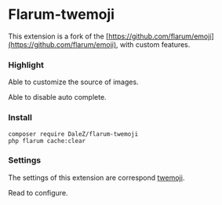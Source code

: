 # Flarum-twemoji

This extension is a fork of the [https://github.com/flarum/emoji](https://github.com/flarum/emoji), with custom features.

### Highlight

Able to customize the source of images.

Able to disable auto complete.

### Install

```
composer require DaleZ/flarum-twemoji
php flarum cache:clear
```

### Settings

The settings of this extension are correspond [twemoji](https://www.npmjs.com/package/@twemoji/api).

Read to configure.